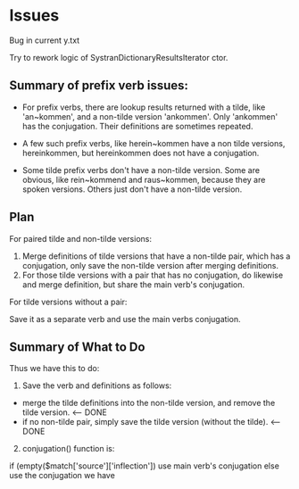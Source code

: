 # Issues

Bug in current y.txt

Try to rework logic of SystranDictionaryResultsIterator ctor.

## Summary of prefix verb issues:

* For prefix verbs, there are lookup results returned with a tilde, like 'an~kommen', and a non-tilde version 'ankommen'. Only 'ankommen' has the conjugation. Their definitions are sometimes repeated.

* A few such prefix verbs, like herein~kommen have a non tilde versions, hereinkommen, but hereinkommen does not have a conjugation.

* Some tilde prefix verbs don't have a non-tilde version. Some are obvious, like rein~kommend and raus~kommen, because they are spoken versions. Others just don't have a non-tilde version.

## Plan

For paired tilde and non-tilde versions:

1. Merge definitions of tilde versions that have a non-tilde pair, which has a conjugation, only save the non-tilde version after merging definitions.
2. For those tilde versions with a pair that has no conjugation, do likewise and merge definition, but share the main verb's conjugation.

For tilde versions without a pair:

Save it as a separate verb and use the main verbs conjugation.

## Summary of What to Do

Thus we have this to do:

1. Save the verb and definitions as follows:
- merge the tilde definitions into the non-tilde version, and remove the tilde version. <-- DONE
- if no non-tilde pair, simply save the tilde version (without the tilde). <--DONE

2. conjugation() function is:

  if (empty($match['source']['inflection'])
       use main verb's conjugation
  else
       use the conjugation we have
